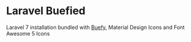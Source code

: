 # Laravel Buefied
Laravel 7 installation bundled with [Buefy](https://buefy.org/), Material Design Icons and Font Awesome 5 Icons